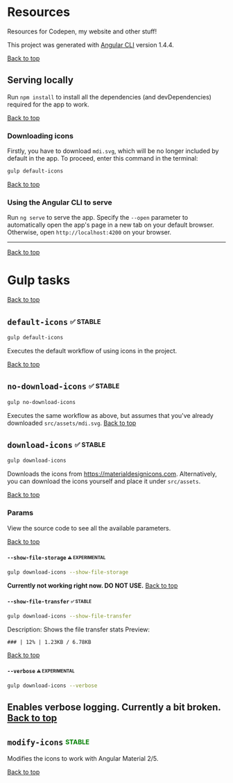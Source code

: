 <a name="top"></a>
# Resources

Resources for Codepen, my website and other stuff!

This project was generated with [Angular CLI](https://github.com/angular/angular-cli) version 1.4.4.

[Back to top](#top)
## Serving locally
Run `npm install` to install all the dependencies (and devDependencies) required for the app to work.

[Back to top](#top)
### Downloading icons
Firstly, you have to download `mdi.svg`, which will be no longer included by default in the app. To proceed, enter this command in the terminal:
```bash
gulp default-icons
```
[Back to top](#top)
### Using the Angular CLI to serve
Run `ng serve` to serve the app. Specify the `--open` parameter to automatically open the app's page in a new tab on your default browser. Otherwise, open `http://localhost:4200` on your browser.

---
[Back to top](#top)
# Gulp tasks
[Back to top](#top)
## `default-icons` <sub><sup>:white_check_mark: STABLE</sup></sub>
```bash
gulp default-icons
```
Executes the default workflow of using icons in the project.

[Back to top](#top)
## `no-download-icons` <sub><sup>:white_check_mark: STABLE</sup></sub>
```bash
gulp no-download-icons
```
Executes the same workflow as above, but assumes that you've already downloaded `src/assets/mdi.svg`.
[Back to top](#top)
## `download-icons` <sub><sup>:white_check_mark: STABLE</sup></sub>
```bash
gulp download-icons
```
Downloads the icons from <https://materialdesignicons.com>.
Alternatively, you can download the icons yourself and place it under `src/assets`.

[Back to top](#top)

### Params
View the source code to see all the available parameters.

[Back to top](#top)
#### `--show-file-storage` <sub><sup>:warning: EXPERIMENTAL</sup></sub>
```bash
gulp download-icons --show-file-storage
```
**Currently not working right now. DO NOT USE.**
[Back to top](#top)
#### `--show-file-transfer` <sub><sup>:white_check_mark: STABLE</sup></sub>
```bash
gulp download-icons --show-file-transfer
```
Description: Shows the file transfer stats
Preview:

```
### | 12% | 1.23KB / 6.78KB
```
[Back to top](#top)

#### `--verbose` <sub><sup>:warning: EXPERIMENTAL</sup></sub>
```bash
gulp download-icons --verbose
```
Enables verbose logging.
**Currently a bit broken.**
[Back to top](#top)
---
## `modify-icons` <sub><sup style="color: green">STABLE</sup></sub>
Modifies the icons to work with Angular Material 2/5.

[Back to top](#top)